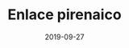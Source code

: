 ---
layout: post
category: day-by-day
date: 2019-09-27
title: Enlace pirenaico
image:
  thumbnail: /images/blog/thumbnails/2019-09-27-enlace-pirenaico.jpg
  path: /images/blog/2019-09-27-enlace-pirenaico.jpg
---